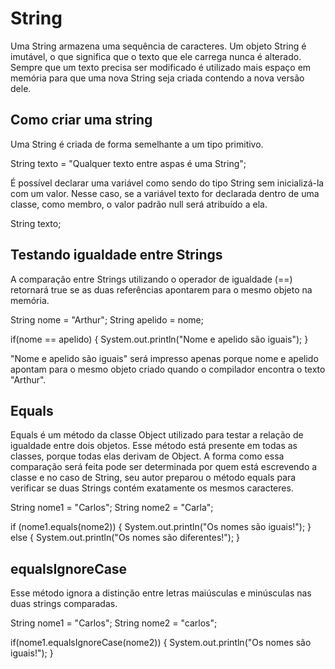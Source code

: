 # String

Uma String armazena uma sequência de caracteres. Um objeto String é imutável, o que significa que o texto que ele carrega nunca é alterado. Sempre que um texto precisa ser modificado é utilizado mais espaço em memória para que uma nova String seja criada contendo a nova versão dele.

## Como criar uma string

Uma String é criada de forma semelhante a um tipo primitivo.

String texto = "Qualquer texto entre aspas é uma String";

É possível declarar uma variável como sendo do tipo String sem inicializá-la com um valor. Nesse caso, se a variável texto for declarada dentro de uma classe, como membro, o valor padrão null será atribuído a ela.

String texto;

## Testando igualdade entre Strings

A comparação entre Strings utilizando o operador de igualdade (==) retornará true se as duas referências apontarem para o mesmo objeto na memória.

String nome = "Arthur";
String apelido = nome;

if(nome == apelido) {
    System.out.println("Nome e apelido são iguais");
}

"Nome e apelido são iguais" será impresso apenas porque nome e apelido apontam para o mesmo objeto criado quando o compilador encontra o texto "Arthur".

## Equals

Equals é um método da classe Object utilizado para testar a relação de igualdade entre dois objetos. Esse método está presente em todas as classes, porque todas elas derivam de Object. A forma como essa comparação será feita pode ser determinada por quem está escrevendo a classe e no caso de String, seu autor preparou o método equals para verificar se duas Strings contém exatamente os mesmos caracteres.

String nome1 = "Carlos";
String nome2 = "Carla";

if (nome1.equals(nome2)) {
    System.out.println("Os nomes são iguais!");
} else {
    System.out.println("Os nomes são diferentes!");
}

## equalsIgnoreCase

Esse método ignora a distinção entre letras maiúsculas e minúsculas nas duas strings comparadas.

String nome1 = "Carlos";
String nome2 = "carlos";

if(nome1.equalsIgnoreCase(nome2)) {
    System.out.println("Os nomes são iguais!");
}
